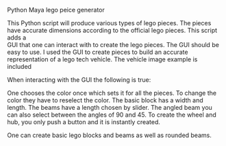 Python Maya lego peice generator

This Python script will produce various types of lego
pieces. The pieces have accurate dimensions according to the official lego pieces. This script adds a  
GUI that one can interact with to create the lego pieces.
The GUI should be easy to use.
I used the  GUI to create pieces to build an accurate
representation of a lego tech vehicle. The vehicle image example is included


When interacting with the GUI the following is true:

One chooses the color once which sets it for all the pieces.
To change the color they have to reselect the color. The basic block has a width and length. The
beams have a length chosen by slider. The angled beam you can also select between the angles
of 90 and 45. To create the wheel and hub, you only push a button and it is instantly created.

One can create basic lego blocks and beams as well as rounded beams.